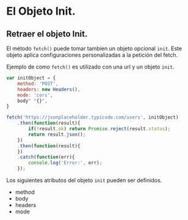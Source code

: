 # El Objeto Init.

## Retraer el objeto Init.

El método `fetch()` puede tomar tambien un objeto opcional `init`. Este objeto aplica configuraciones personalizadas a la petición del fetch.

Ejemplo de como `fetch()` es utilizado con una url y un objeto `init`.

```js
var initObject = {
    method: 'POST',
    headers: new Headers(),
    mode: 'cors',
    body" "{}",
}

fetch('https://jsonplaceholder.typicode.com/users', initObject)
    .then(function(result){
        if(!result.ok) return Promise.reject(result.status);
        return result.json();
    })
    .then(function(result){
    })
    .catch(function(err){
        console.log('Error:', err);
    });
```

Los siguientes atributos del objeto `init` pueden ser definidos.

- method
- body
- headers
- mode

